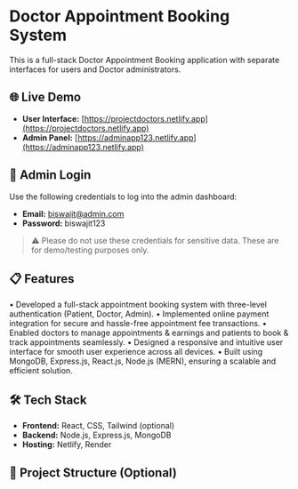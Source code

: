 # Doctor Appointment Booking System

This is a full-stack Doctor Appointment Booking application with separate interfaces for users and Doctor administrators.

## 🌐 Live Demo

- **User Interface:** [https://projectdoctors.netlify.app](https://projectdoctors.netlify.app)
- **Admin Panel:** [https://adminapp123.netlify.app](https://adminapp123.netlify.app)

## 🔐 Admin Login

Use the following credentials to log into the admin dashboard:

- **Email:** biswajit@admin.com  
- **Password:** biswajit123

> ⚠️ Please do not use these credentials for sensitive data. These are for demo/testing purposes only.

## 📋 Features

•  Developed a full-stack appointment booking system with three-level authentication (Patient, Doctor, Admin). 
•   Implemented online payment integration for secure and hassle-free appointment fee transactions. 
•  Enabled doctors to manage appointments & earnings and patients to book & track appointments seamlessly. 
•   Designed a responsive and intuitive user interface for smooth user experience across all devices. 
•  Built using MongoDB, Express.js, React.js, Node.js (MERN), ensuring a scalable and efficient solution.

## 🛠 Tech Stack

- **Frontend:** React, CSS, Tailwind (optional)
- **Backend:** Node.js, Express.js, MongoDB 
- **Hosting:** Netlify, Render

## 📁 Project Structure (Optional)


